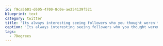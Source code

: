 ```yaml
---
id: f9ca5601-d605-4700-8c0e-ae254139f521
blueprint: text
category: twitter
title: "Its always interesting seeing followers who you thought weren't connected have a conversation like old friends. #7Degrees"
caption: 'Its always interesting seeing followers who you thought weren''t connected have a conversation like old friends. <span class="hashtag hashtag_local">#<a href="http://tweettemp.darylchymko.ca/?tag=7degrees">7Degrees</a>'
tags:
  - 7Degrees
---
```

